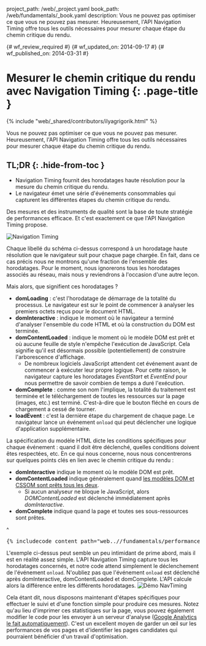 project_path: /web/_project.yaml
book_path: /web/fundamentals/_book.yaml
description: Vous ne pouvez pas optimiser ce que vous ne pouvez pas mesurer. Heureusement, l'API Navigation Timing offre tous les outils nécessaires pour mesurer chaque étape du chemin critique du rendu.

{# wf_review_required #}
{# wf_updated_on: 2014-09-17 #}
{# wf_published_on: 2014-03-31 #}

# Mesurer le chemin critique du rendu avec Navigation Timing {: .page-title }

{% include "web/_shared/contributors/ilyagrigorik.html" %}


Vous ne pouvez pas optimiser ce que vous ne pouvez pas mesurer. Heureusement, l'API Navigation Timing offre tous les outils nécessaires pour mesurer chaque étape du chemin critique du rendu.


## TL;DR {: .hide-from-toc }
- Navigation Timing fournit des horodatages haute résolution pour la mesure du chemin critique du rendu.
- Le navigateur émet une série d'événements consommables qui capturent les différentes étapes du chemin critique du rendu.


Des mesures et des instruments de qualité sont la base de toute stratégie de performances efficace. Et c'est exactement ce que l'API Navigation Timing propose.

<img src="images/dom-navtiming.png" class="center" alt="Navigation Timing">

Chaque libellé du schéma ci-dessus correspond à un horodatage haute résolution que le navigateur suit pour chaque page chargée. En fait, dans ce cas précis nous ne montrons qu'une fraction de l'ensemble des horodatages. Pour le moment, nous ignorerons tous les horodatages associés au réseau, mais nous y reviendrons à l'occasion d'une autre leçon.

Mais alors, que signifient ces horodatages ?

* **domLoading** : c'est l'horodatage de démarrage de la totalité du processus. Le navigateur est sur le point de commencer à analyser les premiers octets reçus pour le document
 HTML.
* **domInteractive** : indique le moment où le navigateur a terminé d'analyser l'ensemble du code HTML et où la construction du DOM est terminée.
* **domContentLoaded** : indique le moment où le modèle DOM est prêt et où aucune feuille de style n'empêche l'exécution de JavaScript. Cela signifie qu'il est désormais possible (potentiellement) de construire l'arborescence d'affichage.
    * De nombreux logiciels JavaScript attendent cet événement avant de commencer à exécuter leur propre logique. Pour cette raison, le navigateur capture les horodatages _EventStart_ et _EventEnd_ pour nous permettre de savoir combien de temps a duré l'exécution.
* **domComplete** : comme son nom l'implique, la totalité du traitement est terminée et le téléchargement de toutes les ressources sur la page (images, etc.) est terminé. C'est-à-dire que le bouton fléché en cours de chargement a cessé de tourner.
* **loadEvent** : c'est la dernière étape du chargement de chaque page. Le navigateur lance un événement `onload` qui peut déclencher une logique d'application supplémentaire.

La spécification du modèle HTML dicte les conditions spécifiques pour chaque événement : quand il doit être déclenché, quelles conditions doivent êtes respectées, etc. En ce qui nous concerne, nous nous concentrerons sur quelques points clés en lien avec le chemin critique du rendu :

* **domInteractive** indique le moment où le modèle DOM est prêt.
* **domContentLoaded** indique généralement quand [les modèles DOM et CSSOM sont prêts tous les deux](http://calendar.perfplanet.com/2012/deciphering-the-critical-rendering-path/).
    * Si aucun analyseur ne bloque le JavaScript, alors _DOMContentLoaded_ est déclenché immédiatement après _domInteractive_.
* **domComplete** indique quand la page et toutes ses sous-ressources sont prêtes.

^

<pre class="prettyprint">
{% includecode content_path="web..//fundamentals/performance/critical-rendering-path/_code/measure_crp.html" region_tag="full" lang=html %}
</pre>

L'exemple ci-dessus peut semble un peu intimidant de prime abord, mais il est en réalité assez simple. L'API Navigation Timing capture tous les horodatages concernés, et notre code attend simplement le déclenchement de l'événement `onload`. N'oubliez pas que l'événement `onload` est déclenché après domInteractive, domContentLoaded et domComplete. L'API calcule alors la différence entre les différents horodatages.
<img src="images/device-navtiming-small.png" class="center" alt="Démo NavTiming">

Cela étant dit, nous disposons maintenant d'étapes spécifiques pour effectuer le suivi et d'une fonction simple pour produire ces mesures. Notez qu'au lieu d'imprimer ces statistiques sur la page, vous pouvez également modifier le code pour les envoyer à un serveur d'analyse ([Google Analytics le fait automatiquement](https://support.google.com/analytics/answer/1205784?hl=fr)). C'est un excellent moyen de garder un œil sur les performances de vos pages et d'identifier les pages candidates qui pourraient bénéficier d'un travail d'optimisation.



